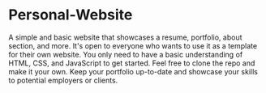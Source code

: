 # Personal-Website
A simple and basic website that showcases a resume, portfolio, about section, and more. It's open to everyone who wants to use it as a template for their own website. You only need to have a basic understanding of HTML, CSS, and JavaScript to get started. Feel free to clone the repo and make it your own. Keep your portfolio up-to-date and showcase your skills to potential employers or clients.
